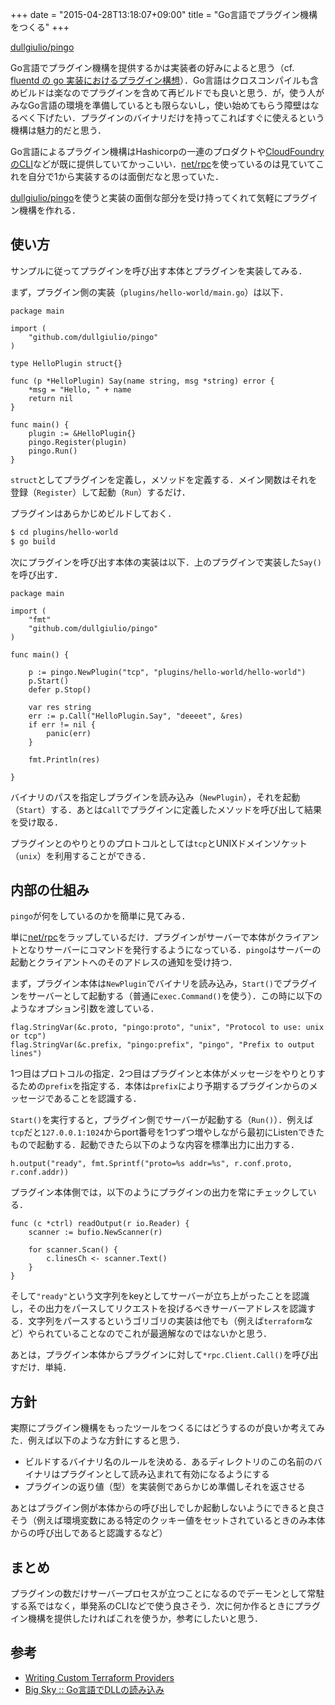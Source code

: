 +++
date = "2015-04-28T13:18:07+09:00"
title = "Go言語でプラグイン機構をつくる"
+++

[dullgiulio/pingo](https://github.com/dullgiulio/pingo)

Go言語でプラグイン機構を提供するかは実装者の好みによると思う（cf. [fluentd の go 実装におけるプラグイン構想](http://togetter.com/li/618378)）．Go言語はクロスコンパイルも含めビルドは楽なのでプラグインを含めて再ビルドでも良いと思う．が，使う人がみなGo言語の環境を準備しているとも限らないし，使い始めてもらう障壁はなるべく下げたい．プラグインのバイナリだけを持ってこればすぐに使えるという機構は魅力的だと思う．

Go言語によるプラグイン機構はHashicorpの一連のプロダクトや[CloudFoundryのCLI](https://github.com/cloudfoundry/cli)などが既に提供していてかっこいい．[net/rpc](http://golang.org/pkg/net/rpc/)を使っているのは見ていてこれを自分で1から実装するのは面倒だなと思っていた．

[dullgiulio/pingo](https://github.com/dullgiulio/pingo)を使うと実装の面倒な部分を受け持ってくれて気軽にプラグイン機構を作れる．

## 使い方

サンプルに従ってプラグインを呼び出す本体とプラグインを実装してみる．

まず，プラグイン側の実装（`plugins/hello-world/main.go`）は以下．

```golang
package main

import (
    "github.com/dullgiulio/pingo"
)
    
type HelloPlugin struct{}

func (p *HelloPlugin) Say(name string, msg *string) error {
    *msg = "Hello, " + name
    return nil
}

func main() {
    plugin := &HelloPlugin{}
    pingo.Register(plugin)
    pingo.Run()
}
```

`struct`としてプラグインを定義し，メソッドを定義する．メイン関数はそれを登録（`Register`）して起動（`Run`）するだけ．

プラグインはあらかじめビルドしておく．

```bash
$ cd plugins/hello-world
$ go build
```

次にプラグインを呼び出す本体の実装は以下．上のプラグインで実装した`Say()`を呼び出す．

```golang
package main

import (
    "fmt"
    "github.com/dullgiulio/pingo"
)

func main() {

    p := pingo.NewPlugin("tcp", "plugins/hello-world/hello-world")
    p.Start()
    defer p.Stop()

    var res string
    err := p.Call("HelloPlugin.Say", "deeeet", &res)
    if err != nil {
        panic(err)
    }

    fmt.Println(res)

}
```

バイナリのパスを指定しプラグインを読み込み（`NewPlugin`），それを起動（`Start`）する．あとは`Call`でプラグインに定義したメソッドを呼び出して結果を受け取る．

プラグインとのやりとりのプロトコルとしては`tcp`とUNIXドメインソケット（`unix`）を利用することができる．

## 内部の仕組み

`pingo`が何をしているのかを簡単に見てみる．

単に[net/rpc](http://golang.org/pkg/net/rpc/)をラップしているだけ．プラグインがサーバーで本体がクライアントとなりサーバーにコマンドを発行するようになっている．`pingo`はサーバーの起動とクライアントへのそのアドレスの通知を受け持つ．


まず，プラグイン本体は`NewPlugin`でバイナリを読み込み，`Start()`でプラグインをサーバーとして起動する（普通に`exec.Command()`を使う）．この時に以下のようなオプション引数を渡している．

```golang
flag.StringVar(&c.proto, "pingo:proto", "unix", "Protocol to use: unix or tcp")
flag.StringVar(&c.prefix, "pingo:prefix", "pingo", "Prefix to output lines")
```

1つ目はプロトコルの指定．2つ目はプラグインと本体がメッセージをやりとりするための`prefix`を指定する．本体は`prefix`により予期するプラグインからのメッセージであることを認識する．

`Start()`を実行すると，プラグイン側でサーバーが起動する（`Run()`）．例えば`tcp`だと`127.0.0.1:1024`からport番号を1つずつ増やしながら最初にListenできたもので起動する．起動できたら以下のような内容を標準出力に出力する．

```golang
h.output("ready", fmt.Sprintf("proto=%s addr=%s", r.conf.proto, r.conf.addr))
```

プラグイン本体側では，以下のようにプラグインの出力を常にチェックしている．

```golang
func (c *ctrl) readOutput(r io.Reader) {
    scanner := bufio.NewScanner(r)

    for scanner.Scan() {
        c.linesCh <- scanner.Text()
    }
}
```

そして`"ready"`という文字列をkeyとしてサーバーが立ち上がったことを認識し，その出力をパースしてリクエストを投げるべきサーバーアドレスを認識する．文字列をパースするというゴリゴリの実装は他でも（例えば`terraform`など）やられていることなのでこれが最適解なのではないかと思う．

あとは，プラグイン本体からプラグインに対して`*rpc.Client.Call()`を呼び出すだけ．単純．

## 方針

実際にプラグイン機構をもったツールをつくるにはどうするのが良いか考えてみた．例えば以下のような方針にすると思う．

- ビルドするバイナリ名のルールを決める．あるディレクトリのこの名前のバイナリはプラグインとして読み込まれて有効になるようにする
- プラグインの返り値（型）を実装側であらかじめ準備しそれを返させる

あとはプラグイン側が本体からの呼び出しでしか起動しないようにできると良さそう（例えば環境変数にある特定のクッキー値をセットされているときのみ本体からの呼び出しであると認識するなど）

## まとめ

プラグインの数だけサーバープロセスが立つことになるのでデーモンとして常駐する系ではなく，単発系のCLIなどで使う良さそう．次に何か作るときにプラグイン機構を提供したければこれを使うか，参考にしたいと思う．

## 参考

- [Writing Custom Terraform Providers](https://www.hashicorp.com/blog/terraform-custom-providers.html)
- [Big Sky :: Go言語でDLLの読み込み](http://mattn.kaoriya.net/software/lang/go/20130805173059.htm)
